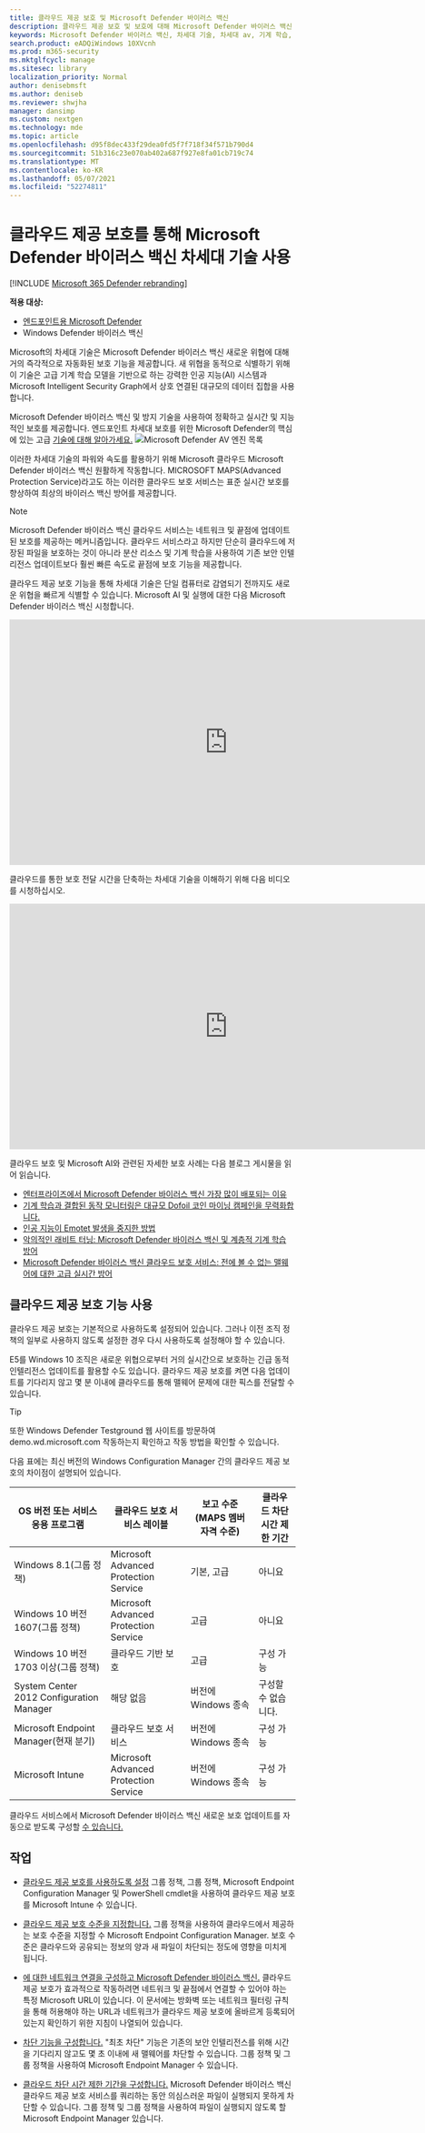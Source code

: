 ```yaml
---
title: 클라우드 제공 보호 및 Microsoft Defender 바이러스 백신
description: 클라우드 제공 보호 및 보호에 대해 Microsoft Defender 바이러스 백신
keywords: Microsoft Defender 바이러스 백신, 차세대 기술, 차세대 av, 기계 학습, 맬웨어 방지, 보안, defender, 클라우드, 클라우드 제공 보호
search.product: eADQiWindows 10XVcnh
ms.prod: m365-security
ms.mktglfcycl: manage
ms.sitesec: library
localization_priority: Normal
author: denisebmsft
ms.author: deniseb
ms.reviewer: shwjha
manager: dansimp
ms.custom: nextgen
ms.technology: mde
ms.topic: article
ms.openlocfilehash: d95f8dec433f29dea0fd5f7f718f34f571b790d4
ms.sourcegitcommit: 51b316c23e070ab402a687f927e8fa01cb719c74
ms.translationtype: MT
ms.contentlocale: ko-KR
ms.lasthandoff: 05/07/2021
ms.locfileid: "52274811"
---
```

# <a name="use-next-generation-technologies-in-microsoft-defender-antivirus-through-cloud-delivered-protection"></a>클라우드 제공 보호를 통해 Microsoft Defender 바이러스 백신 차세대 기술 사용

[!INCLUDE [Microsoft 365 Defender rebranding](../../includes/microsoft-defender.md)]


**적용 대상:**

- [엔드포인트용 Microsoft Defender](/microsoft-365/security/defender-endpoint/)
- Windows Defender 바이러스 백신

Microsoft의 차세대 기술은 Microsoft Defender 바이러스 백신 새로운 위협에 대해 거의 즉각적으로 자동화된 보호 기능을 제공합니다. 새 위협을 동적으로 식별하기 위해 이 기술은 고급 기계 학습 모델을 기반으로 하는 강력한 인공 지능(AI) 시스템과 Microsoft Intelligent Security Graph에서 상호 연결된 대규모의 데이터 집합을 사용합니다.  

Microsoft Defender 바이러스 백신 및 방지 기술을 사용하여 정확하고 실시간 및 지능적인 보호를 제공합니다. 엔드포인트 차세대 보호를 위한 Microsoft Defender의 핵심에 있는 고급 [기술에 대해 알아가세요.](https://www.microsoft.com/security/blog/2019/06/24/inside-out-get-to-know-the-advanced-technologies-at-the-core-of-microsoft-defender-atp-next-generation-protection/)
![Microsoft Defender AV 엔진 목록](images/microsoft-defender-atp-next-generation-protection-engines.png)  

이러한 차세대 기술의 파워와 속도를 활용하기 위해 Microsoft 클라우드 Microsoft Defender 바이러스 백신 원활하게 작동합니다. MICROSOFT MAPS(Advanced Protection Service)라고도 하는 이러한 클라우드 보호 서비스는 표준 실시간 보호를 향상하여 최상의 바이러스 백신 방어를 제공합니다. 

>[!NOTE]
>Microsoft Defender 바이러스 백신 클라우드 서비스는 네트워크 및 끝점에 업데이트된 보호를 제공하는 메커니즘입니다. 클라우드 서비스라고 하지만 단순히 클라우드에 저장된 파일을 보호하는 것이 아니라 분산 리소스 및 기계 학습을 사용하여 기존 보안 인텔리전스 업데이트보다 훨씬 빠른 속도로 끝점에 보호 기능을 제공합니다.

클라우드 제공 보호 기능을 통해 차세대 기술은 단일 컴퓨터로 감염되기 전까지도 새로운 위협을 빠르게 식별할 수 있습니다. Microsoft AI 및 실행에 대한 다음 Microsoft Defender 바이러스 백신 시청합니다. 
 
<iframe 
src="https://www.microsoft.com/videoplayer/embed/RE1Yu4B" width="768" height="432" allowFullScreen="true" frameBorder="0" scrolling="no"></iframe>

클라우드를 통한 보호 전달 시간을 단축하는 차세대 기술을 이해하기 위해 다음 비디오를 시청하십시오. 
 
<iframe 
src="https://videoplayercdn.osi.office.net/embed/c2f20f59-ca56-4a7b-ba23-44c60bc62c59" width="768" height="432" allowFullScreen="true" frameBorder="0" scrolling="no"></iframe>

클라우드 보호 및 Microsoft AI와 관련된 자세한 보호 사례는 다음 블로그 게시물을 읽어 읽습니다. 

- [엔터프라이즈에서 Microsoft Defender 바이러스 백신 가장 많이 배포되는 이유](https://www.microsoft.com/security/blog/2018/03/22/why-windows-defender-antivirus-is-the-most-deployed-in-the-enterprise) 
- [기계 학습과 결합된 동작 모니터링은 대규모 Dofoil 코인 마이닝 캠페인을 무력화합니다.](https://www.microsoft.com/security/blog/2018/03/07/behavior-monitoring-combined-with-machine-learning-spoils-a-massive-dofoil-coin-mining-campaign)
- [인공 지능이 Emotet 발생을 중지한 방법](https://www.microsoft.com/security/blog/2018/02/14/how-artificial-intelligence-stopped-an-emotet-outbreak)
- [악의적인 래비트 터닝: Microsoft Defender 바이러스 백신 및 계층적 기계 학습 방어](https://www.microsoft.com/security/blog/2017/12/11/detonating-a-bad-rabbit-windows-defender-antivirus-and-layered-machine-learning-defenses)
- [Microsoft Defender 바이러스 백신 클라우드 보호 서비스: 전에 볼 수 없는 맬웨어에 대한 고급 실시간 방어](https://www.microsoft.com/security/blog/2017/07/18/windows-defender-antivirus-cloud-protection-service-advanced-real-time-defense-against-never-before-seen-malware) 
 
## <a name="get-cloud-delivered-protection"></a>클라우드 제공 보호 기능 사용 

클라우드 제공 보호는 기본적으로 사용하도록 설정되어 있습니다. 그러나 이전 조직 정책의 일부로 사용하지 않도록 설정한 경우 다시 사용하도록 설정해야 할 수 있습니다.

E5를 Windows 10 조직은 새로운 위협으로부터 거의 실시간으로 보호하는 긴급 동적 인텔리전스 업데이트를 활용할 수도 있습니다. 클라우드 제공 보호를 켜면 다음 업데이트를 기다리지 않고 몇 분 이내에 클라우드를 통해 맬웨어 문제에 대한 픽스를 전달할 수 있습니다.

>[!TIP]
>또한 Windows Defender Testground 웹 사이트를 방문하여 [](https://demo.wd.microsoft.com?ocid=cx-wddocs-testground) demo.wd.microsoft.com 작동하는지 확인하고 작동 방법을 확인할 수 있습니다.

다음 표에는 최신 버전의 Windows Configuration Manager 간의 클라우드 제공 보호의 차이점이 설명되어 있습니다.

|OS 버전 또는 서비스 응용 프로그램 |클라우드 보호 서비스 레이블  |보고 수준(MAPS 멤버 자격 수준)  |클라우드 차단 시간 제한 기간  |
|---------|---------|---------|---------|
|Windows 8.1(그룹 정책)     |Microsoft Advanced Protection Service   |기본, 고급   |아니요         |
|Windows 10 버전 1607(그룹 정책)  |Microsoft Advanced Protection Service      |고급         |아니요         |
|Windows 10 버전 1703 이상(그룹 정책)      |클라우드 기반 보호      |고급         |구성 가능         |
|System Center 2012 Configuration Manager  |      해당 없음         |버전에 Windows 종속         |구성할 수 없습니다. |
|Microsoft Endpoint Manager(현재 분기)         |클라우드 보호 서비스         |버전에 Windows 종속          |구성 가능         |
|Microsoft Intune     |Microsoft Advanced Protection Service         |버전에 Windows 종속         |구성 가능         |

클라우드 서비스에서 Microsoft Defender 바이러스 백신 새로운 보호 업데이트를 자동으로 받도록 구성할 [수 있습니다.](manage-event-based-updates-microsoft-defender-antivirus.md#cloud-report-updates)


## <a name="tasks"></a>작업

- [클라우드 제공 보호를 사용하도록 설정](enable-cloud-protection-microsoft-defender-antivirus.md) 그룹 정책, 그룹 정책, Microsoft Endpoint Configuration Manager 및 PowerShell cmdlet을 사용하여 클라우드 제공 보호를 Microsoft Intune 수 있습니다.

- [클라우드 제공 보호 수준을 지정합니다.](specify-cloud-protection-level-microsoft-defender-antivirus.md) 그룹 정책을 사용하여 클라우드에서 제공하는 보호 수준을 지정할 수 Microsoft Endpoint Configuration Manager. 보호 수준은 클라우드와 공유되는 정보의 양과 새 파일이 차단되는 정도에 영향을 미치게 됩니다.

- [에 대한 네트워크 연결을 구성하고 Microsoft Defender 바이러스 백신.](configure-network-connections-microsoft-defender-antivirus.md) 클라우드 제공 보호가 효과적으로 작동하려면 네트워크 및 끝점에서 연결할 수 있어야 하는 특정 Microsoft URL이 있습니다. 이 문서에는 방화벽 또는 네트워크 필터링 규칙을 통해 허용해야 하는 URL과 네트워크가 클라우드 제공 보호에 올바르게 등록되어 있는지 확인하기 위한 지침이 나열되어 있습니다.

- [차단 기능을 구성합니다.](configure-block-at-first-sight-microsoft-defender-antivirus.md) "최초 차단" 기능은 기존의 보안 인텔리전스를 위해 시간을 기다리지 않고도 몇 초 이내에 새 맬웨어를 차단할 수 있습니다. 그룹 정책 및 그룹 정책을 사용하여 Microsoft Endpoint Manager 수 있습니다.

- [클라우드 차단 시간 제한 기간을 구성합니다.](configure-cloud-block-timeout-period-microsoft-defender-antivirus.md) Microsoft Defender 바이러스 백신 클라우드 제공 보호 서비스를 쿼리하는 동안 의심스러운 파일이 실행되지 못하게 차단할 수 있습니다. 그룹 정책 및 그룹 정책을 사용하여 파일이 실행되지 않도록 할 Microsoft Endpoint Manager 있습니다.